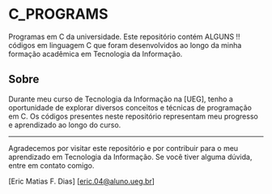 # C_PROGRAMS
Programas em C da universidade. 
Este repositório contém ALGUNS !! códigos em linguagem C que foram desenvolvidos ao longo da minha formação acadêmica em Tecnologia da Informação.

## Sobre

Durante meu curso de Tecnologia da Informação na [UEG], tenho a oportunidade de explorar diversos conceitos e técnicas de programação em C. Os códigos presentes neste repositório representam meu progresso e aprendizado ao longo do curso.

---

Agradecemos por visitar este repositório e por contribuir para o meu aprendizado em Tecnologia da Informação. Se você tiver alguma dúvida, entre em contato comigo.

[Eric Matias F. Dias]
[eric.04@aluno.ueg.br]
